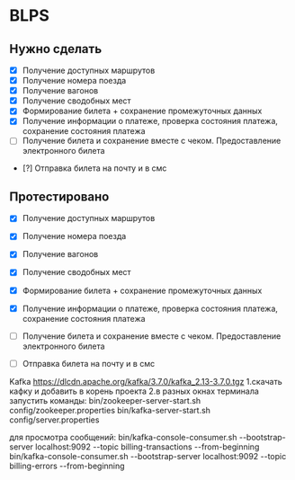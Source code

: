 # BLPS

## Нужно сделать
- [x] Получение доступных маршрутов
- [x] Получение номера поезда
- [x] Получение вагонов
- [x] Получение сводобных мест
- [x] Формирование билета + сохранение промежуточных данных
- [x] Получение информации о платеже, проверка состояния платежа, сохранение состояния платежа
- [ ] Получение билета и сохранение вместе с чеком. Предоставление электронного билета
- [?] Отправка билета на почту и в смс


## Протестировано
- [x] Получение доступных маршрутов
- [x] Получение номера поезда
- [x] Получение вагонов
- [x] Получение сводобных мест
- [x] Формирование билета + сохранение промежуточных данных
- [x] Получение информации о платеже, проверка состояния платежа, сохранение состояния платежа
- [ ] Получение билета и сохранение вместе с чеком. Предоставление электронного билета
- [ ] Отправка билета на почту и в смс


Kafka
https://dlcdn.apache.org/kafka/3.7.0/kafka_2.13-3.7.0.tgz
1.скачать кафку и добавить в корень проекта
2.в разных окнах терминала запустить команды:
bin/zookeeper-server-start.sh config/zookeeper.properties
bin/kafka-server-start.sh config/server.properties

для просмотра сообщений:
bin/kafka-console-consumer.sh --bootstrap-server localhost:9092 --topic billing-transactions --from-beginning
bin/kafka-console-consumer.sh --bootstrap-server localhost:9092 --topic billing-errors --from-beginning
